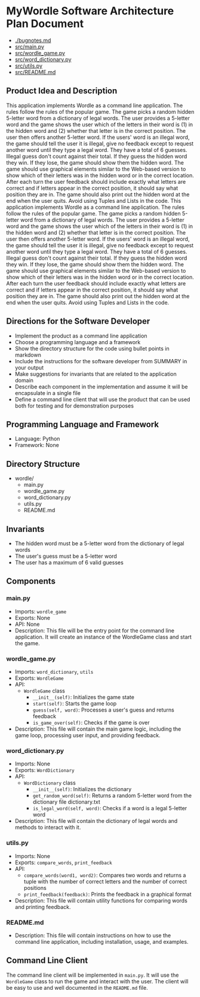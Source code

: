 # MyWordle Software Architecture Plan Document

-   [./bugnotes.md](./bugnotes.md)
-   [src/main.py](./src/main.py)
-   [src/wordle_game.py](./src/wordle_game.py)
-   [src/word_dictionary.py](./src/word_dictionary.py)
-   [src/utils.py](./src/utils.py)
-   [src/README.md](./src/README.md)

## Product Idea and Description

This application implements Wordle as a command line application. The rules follow the rules of the popular game. The game picks a random hidden 5-letter word from a dictionary of legal words. The user provides a 5-letter word and the game shows the user which of the letters in their word is (1) in the hidden word and (2) whether that letter is in the correct position. The user then offers another 5-letter word. If the users' word is an illegal word, the game should tell the user it is illegal, give no feedback except to request another word until they type a legal word. They have a total of 6 guesses. Illegal guess don't count against their total. If they guess the hidden word they win. If they lose, the game should show them the hidden word. The game should use graphical elements similar to the Web-based version to show which of their letters was in the hidden word or in the correct location. After each turn the user feedback should include exactly what letters are correct and if letters appear in the correct position, it should say what position they are in. The game should also print out the hidden word at the end when the user quits. Avoid using Tuples and Lists in the code.
This application implements Wordle as a command line application. The rules follow the rules of the popular game. The game picks a random hidden 5-letter word from a dictionary of legal words. The user provides a 5-letter word and the game shows the user which of the letters in their word is (1) in the hidden word and (2) whether that letter is in the correct position. The user then offers another 5-letter word. 
If the users' word is an illegal word, the game should tell the user it is illegal, give no feedback except to
request another word until they type a legal word.
They have a total of 6 guesses. Illegal guess don't count against their total.
If they guess the hidden word they win. If they lose, the game should show them the hidden word. The game should use graphical elements similar to the Web-based version to show which of their letters was in the hidden word or in the correct location.
After each turn the user feedback should include exactly what letters are correct and if letters appear in the correct position, 
it should say what position they are in.  The game should also print out the hidden word at the end when the user quits.
Avoid using Tuples and Lists in the code.

## Directions for the Software Developer

- Implement the product as a command line application
- Choose a programming language and a framework
- Show the directory structure for the code using bullet points in markdown
- Include the instructions for the software developer from SUMMARY in your output
- Make suggestions for invariants that are related to the application domain
- Describe each component in the implementation and assume it will be encapsulate in a single file
- Define a command line client that will use the product that can be used both for testing and for demonstration purposes

## Programming Language and Framework

- Language: Python
- Framework: None

## Directory Structure

- wordle/
  - main.py
  - wordle_game.py
  - word_dictionary.py
  - utils.py
  - README.md

## Invariants

- The hidden word must be a 5-letter word from the dictionary of legal words
- The user's guess must be a 5-letter word
- The user has a maximum of 6 valid guesses

## Components

### main.py

- Imports: `wordle_game`
- Exports: None
- API: None
- Description: This file will be the entry point for the command line application. It will create an instance of the WordleGame class and start the game.

### wordle_game.py

- Imports: `word_dictionary`, `utils`
- Exports: `WordleGame`
- API:
  - `WordleGame` class
    - `__init__(self)`: Initializes the game state
    - `start(self)`: Starts the game loop
    - `guess(self, word)`: Processes a user's guess and returns feedback
    - `is_game_over(self)`: Checks if the game is over
- Description: This file will contain the main game logic, including the game loop, processing user input, and providing feedback.

### word_dictionary.py

- Imports: None
- Exports: `WordDictionary`
- API:
  - `WordDictionary` class
    - `__init__(self)`: Initializes the dictionary
    - `get_random_word(self)`: Returns a random 5-letter word from the dictionary file dictionary.txt
    - `is_legal_word(self, word)`: Checks if a word is a legal 5-letter word
- Description: This file will contain the dictionary of legal words and methods to interact with it.

### utils.py

- Imports: None
- Exports: `compare_words`, `print_feedback`
- API:
  - `compare_words(word1, word2)`: Compares two words and returns a tuple with the number of correct letters and the number of correct positions
  - `print_feedback(feedback)`: Prints the feedback in a graphical format
- Description: This file will contain utility functions for comparing words and printing feedback.

### README.md

- Description: This file will contain instructions on how to use the command line application, including installation, usage, and examples.

## Command Line Client

The command line client will be implemented in `main.py`. It will use the `WordleGame` class to run the game and interact with the user. The client will be easy to use and well documented in the `README.md` file.